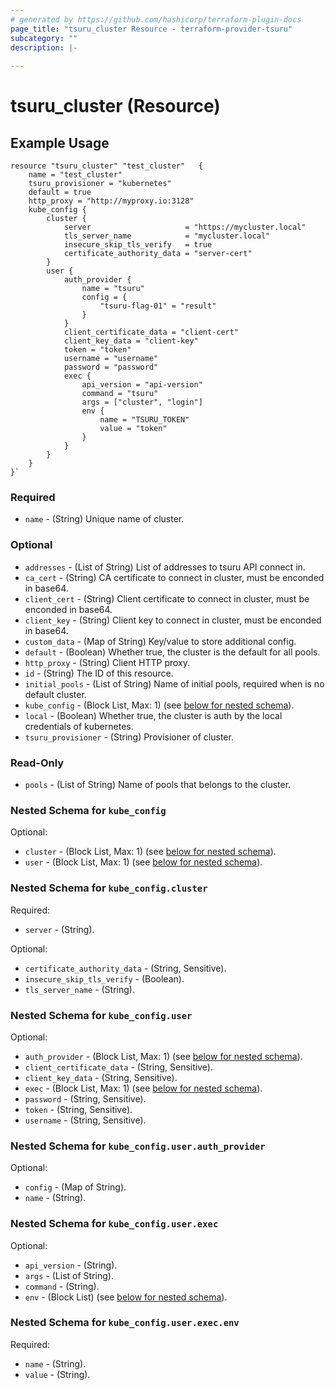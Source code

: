 ```yaml
---
# generated by https://github.com/hashicorp/terraform-plugin-docs
page_title: "tsuru_cluster Resource - terraform-provider-tsuru"
subcategory: ""
description: |-
  
---
```


# tsuru_cluster (Resource)


<!-- schema generated by tfplugindocs -->
## Example Usage

```hcl
resource "tsuru_cluster" "test_cluster"   {
	name = "test_cluster"
	tsuru_provisioner = "kubernetes"
	default = true
	http_proxy = "http://myproxy.io:3128"
	kube_config {
		cluster {
			server                     = "https://mycluster.local"
			tls_server_name            = "mycluster.local"
			insecure_skip_tls_verify   = true
			certificate_authority_data = "server-cert"
		}
		user {
			auth_provider {
				name = "tsuru"
				config = {
					"tsuru-flag-01" = "result"
				}
			}
			client_certificate_data = "client-cert"
			client_key_data = "client-key"
			token = "token"
			username = "username"
			password = "password"
			exec {
				api_version = "api-version"
				command = "tsuru"
				args = ["cluster", "login"]
				env {
					name = "TSURU_TOKEN"
					value = "token"
				}
			}
		}
	}
}`
```

### Required

* `name` - (String) Unique name of cluster.

### Optional

* `addresses` - (List of String) List of addresses to tsuru API connect in.
* `ca_cert` - (String) CA certificate to connect in cluster, must be enconded in base64.
* `client_cert` - (String) Client certificate to connect in cluster, must be enconded in base64.
* `client_key` - (String) Client key to connect in cluster, must be enconded in base64.
* `custom_data` - (Map of String) Key/value to store additional config.
* `default` - (Boolean) Whether true, the cluster is the default for all pools.
* `http_proxy` - (String) Client HTTP proxy.
* `id` - (String) The ID of this resource.
* `initial_pools` - (List of String) Name of initial pools, required when is no default cluster.
* `kube_config` - (Block List, Max: 1) (see [below for nested schema](#nestedblock--kube_config)).
* `local` - (Boolean) Whether true, the cluster is auth by the local credentials of kubernetes.
* `tsuru_provisioner` - (String) Provisioner of cluster.


### Read-Only

* `pools` - (List of String) Name of pools that belongs to the cluster.

<a id="nestedblock--kube_config"></a>
### Nested Schema for `kube_config`

Optional:

* `cluster` - (Block List, Max: 1) (see [below for nested schema](#nestedblock--kube_config--cluster)).
* `user` - (Block List, Max: 1) (see [below for nested schema](#nestedblock--kube_config--user)).

<a id="nestedblock--kube_config--cluster"></a>
### Nested Schema for `kube_config.cluster`

Required:

* `server` - (String).


Optional:

* `certificate_authority_data` - (String, Sensitive).
* `insecure_skip_tls_verify` - (Boolean).
* `tls_server_name` - (String).

<a id="nestedblock--kube_config--user"></a>
### Nested Schema for `kube_config.user`

Optional:

* `auth_provider` - (Block List, Max: 1) (see [below for nested schema](#nestedblock--kube_config--user--auth_provider)).
* `client_certificate_data` - (String, Sensitive).
* `client_key_data` - (String, Sensitive).
* `exec` - (Block List, Max: 1) (see [below for nested schema](#nestedblock--kube_config--user--exec)).
* `password` - (String, Sensitive).
* `token` - (String, Sensitive).
* `username` - (String, Sensitive).

<a id="nestedblock--kube_config--user--auth_provider"></a>
### Nested Schema for `kube_config.user.auth_provider`

Optional:

* `config` - (Map of String).
* `name` - (String).

<a id="nestedblock--kube_config--user--exec"></a>
### Nested Schema for `kube_config.user.exec`

Optional:

* `api_version` - (String).
* `args` - (List of String).
* `command` - (String).
* `env` - (Block List) (see [below for nested schema](#nestedblock--kube_config--user--exec--env)).

<a id="nestedblock--kube_config--user--exec--env"></a>
### Nested Schema for `kube_config.user.exec.env`

Required:

* `name` - (String).
* `value` - (String).



